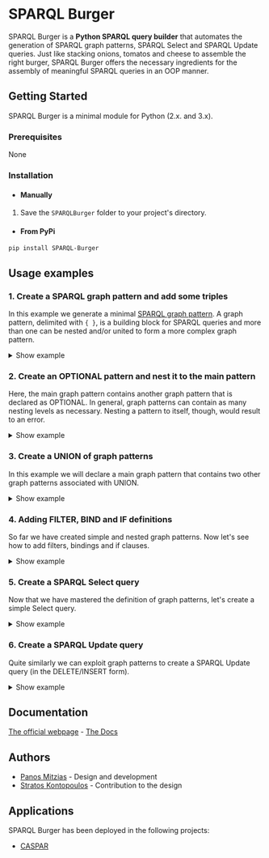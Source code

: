 # SPARQL Burger
SPARQL Burger is a **Python SPARQL query builder** that automates the generation of SPARQL graph patterns, SPARQL Select and SPARQL Update queries. Just like stacking onions, tomatos and cheese to assemble the right burger, SPARQL Burger offers the necessary ingredients for the assembly of meaningful SPARQL queries in an OOP manner.

## Getting Started
SPARQL Burger is a minimal module for Python (2.x. and 3.x).

### Prerequisites

None

### Installation

* #### Manually
 
 1. Save the `SPARQLBurger` folder to your project's directory.

* #### From PyPi

 ```
 pip install SPARQL-Burger
 ```

## Usage examples
### 1. Create a SPARQL graph pattern and add some triples
In this example we generate a minimal [SPARQL graph pattern](http://https://www.w3.org/TR/rdf-sparql-query/#GraphPattern "SPARQL graph pattern"). A graph pattern, delimited with `{ }`, is a building block for SPARQL queries and more than one can be nested and/or united to form a more complex graph pattern.

<details>
 <summary>Show example</summary>

```python
from SPARQLBurger.SPARQLQueryBuilder import *

# Create a graph pattern
pattern = SPARQLGraphPattern()

# Add a couple of triples to the pattern
pattern.add_triples(
        triples=[
            Triple(subject="?person", predicate="rdf:type", object="ex:Person"),
            Triple(subject="?person", predicate="ex:hasName", object="?name")
        ]
    )

# Let's print this graph pattern
print(pattern.get_text())
```
The printout is:
```
{
   ?person rdf:type ex:Person . 
   ?person ex:hasName ?name . 
}
```
</details>

### 2. Create an OPTIONAL pattern and nest it to the main pattern
Here, the main graph pattern contains another graph pattern that is declared as OPTIONAL. In general, graph patterns can contain as many nesting levels as necessary. Nesting a pattern to itself, though, would result to an error.

<details>
 <summary>Show example</summary>

```python
from SPARQLBurger.SPARQLQueryBuilder import *

# Create a main graph pattern and add some triples
main_pattern = SPARQLGraphPattern()
main_pattern.add_triples(
        triples=[
            Triple(subject="?person", predicate="rdf:type", object="ex:Person"),
            Triple(subject="?person", predicate="ex:hasName", object="?name")
        ]
    )

# Create an optional pattern and add a triple
optional_pattern = SPARQLGraphPattern(optional=True)
optional_pattern.add_triples(
        triples=[
            Triple(subject="?person", predicate="ex:hasAge", object="?age")
        ]
    )

# Nest the optional pattern to the main
main_pattern.add_nested_graph_pattern(optional_pattern)

# Let's print the main graph pattern
print(pattern.get_text())
```
The printout is:
```
{
   ?person rdf:type ex:Person . 
   ?person ex:hasName ?name . 
   OPTIONAL {
      ?person ex:hasAge ?age . 
   }
}
```
</details>

### 3. Create a UNION of graph patterns
In this example we will declare a main graph pattern that contains two other graph patterns associated with UNION.

<details>
 <summary>Show example</summary>

```python
from SPARQLBurger.SPARQLQueryBuilder import *

# Create an empty graph pattern
main_pattern = SPARQLGraphPattern()

# Create the first graph pattern to be nested and add some triples
first_pattern = SPARQLGraphPattern()
first_pattern.add_triples(
        triples=[
            Triple(subject="?person", predicate="rdf:type", object="ex:Person"),
            Triple(subject="?person", predicate="ex:hasName", object="?name")
        ]
    )

# Create the second graph pattern to be nested as a UNION to the first and add some triples
second_pattern = SPARQLGraphPattern(union=True)
second_pattern.add_triples(
        triples=[
            Triple(subject="?person", predicate="rdf:type", object="ex:User"),
            Triple(subject="?person", predicate="ex:hasNickname", object="?name")
        ]
    )

# Nest both patterns to the main one
main_pattern.add_nested_graph_pattern(graph_pattern=first_pattern)
main_pattern.add_nested_graph_pattern(graph_pattern=second_pattern)

# Let's print the main graph pattern
print(main_pattern.get_text())
```
The printout is:
```
{
   {
      ?person rdf:type ex:Person . 
      ?person ex:hasName ?name . 
   }
   UNION
   {
      ?person rdf:type ex:User . 
      ?person ex:hasNickname ?name . 
   }
}
```
</details>

### 4. Adding FILTER, BIND and IF definitions
So far we have created simple and nested graph patterns. Now let's see how to add filters, bindings and if clauses.

<details>
 <summary>Show example</summary>

```python
from SPARQLBurger.SPARQLQueryBuilder import *

# Create a graph pattern and add some triples
pattern = SPARQLGraphPattern()
pattern.add_triples(
        triples=[
            Triple(subject="?person", predicate="rdf:type", object="ex:Person"),
            Triple(subject="?person", predicate="ex:hasAge", object="?age")
        ]
    )

# Add a filter for variable ?age
pattern.add_filter(
    filter= Filter(
        expression="?age < 65"
    )
)

# Add a binding for variable ?years_alive
pattern.add_binding(
    binding=Binding(
        value="?age",
        variable="?years_alive"
    )
)

# Add a binding for variable ?status, that should be "minor" or "adult" based on the ?age value
pattern.add_binding(
    binding=Binding(
        value=IfClause(
            condition="?age >= 18",
            true_value="'adult'",
            false_value="'minor'"
        ),
        variable="?status"
    )
)

# Print the graph pattern
print(pattern.get_text())
```
The printout is:
```
{
   ?person rdf:type ex:Person . 
   ?person ex:hasAge ?age . 
   BIND (?age AS ?years_alive)
   BIND (IF (?age >= 18, 'adult', 'minor') AS ?status)
   FILTER (?age < 65)
}
```
In the first BIND we have only provided a value and a variable as string, but this is not always the case. In the second BIND we nested an IF clause. Therefore, the `Binding.value` also accepts objects of classes like `IfClause`. In a similar way, the arguments of `IfClause` can also be other objects of type `IfClause` and `Bound` in a nested format, as shown below. 
```python
from SPARQLBurger.SPARQLQueryBuilder import *

# Create a graph pattern and add a triple
pattern = SPARQLGraphPattern()
pattern.add_triples(
        triples=[
            Triple(subject="?person", predicate="rdf:type", object="ex:Person"),
        ]
    )

# Create an optional graph pattern and add a triple
optional_pattern = SPARQLGraphPattern(optional=True)
optional_pattern.add_triples(
        triples=[
            Triple(subject="?person", predicate="ex:hasAddress", object="?address")
        ]
    )

# Add a binding with nested a IF clause and a BOUND condition
pattern.add_binding(
    binding=Binding(
        value=IfClause(
            condition=Bound(
                variable="?address"
            ),
            true_value="?address",
            false_value="'Unknown'"
        ),
        variable="?address"
    )
)

# Print the graph pattern
print(pattern.get_text())
```
The printout is:
```
{
   ?person rdf:type ex:Person . 
   BIND (IF (BOUND (?address), ?address, 'Unknown') AS ?address)
}
```
</details>

### 5. Create a SPARQL Select query
Now that we have mastered the definition of graph patterns, let's create a simple Select query.

<details>
 <summary>Show example</summary>

```python
from SPARQLBurger.SPARQLQueryBuilder import *

# Create an object of class SPARQLSelectQuery and set the limit for the results to 100
select_query = SPARQLSelectQuery(distinct=True, limit=100)

# Add a prefix
select_query.add_prefix(
    prefix=Prefix(prefix="ex", namespace="http://www.example.com#")
)

# Add the variables we want to select
select_query.add_variables(variables=["?person", "?age"])

# Create a graph pattern to use for the WHERE part and add some triples
where_pattern = SPARQLGraphPattern()
where_pattern.add_triples(
        triples=[
            Triple(subject="?person", predicate="rdf:type", object="ex:Person"),
            Triple(subject="?person", predicate="ex:hasAge", object="?age"),
            Triple(subject="?person", predicate="ex:address", object="?address"),
        ]
    )

# Set this graph pattern to the WHERE part
select_query.set_where_pattern(graph_pattern=where_pattern)

# Group the results by age
select_query.add_group_by(
    group=GroupBy(
        variables=["?age"]
    )
)

# Print the query we have defined
print(select_query.get_text())
```
The printout is:
```
PREFIX ex: <http://www.example.com#>

SELECT DISTINCT ?person ?age
WHERE {
   ?person rdf:type ex:Person . 
   ?person ex:hasAge ?age . 
   ?person ex:address ?address . 
}
GROUP BY ?age
LIMIT 100
```
</details>

### 6. Create a SPARQL Update query
Quite similarly we can exploit graph patterns to create a SPARQL Update query (in the DELETE/INSERT form).

<details>
 <summary>Show example</summary>

```python
from SPARQLBurger.SPARQLQueryBuilder import *

# Create a SPARQLUpdateQuery object
update_query = SPARQLUpdateQuery()

# Add a prefix
update_query.add_prefix(
    prefix=Prefix(prefix="ex", namespace="http://www.example.com#")
)

# Create a graph pattern for the DELETE part and add a triple
delete_pattern = SPARQLGraphPattern()
delete_pattern.add_triples(
    triples=[
        Triple(subject="?person", predicate="ex:hasAge", object="?age")
    ]
)

# Create a graph pattern for the INSERT part and add a triple
insert_pattern = SPARQLGraphPattern()
insert_pattern.add_triples(
    triples=[
        Triple(subject="?person", predicate="ex:hasAge", object="32")
    ]
)

# Create a graph pattern for the WHERE part and add some triples
where_pattern = SPARQLGraphPattern()
where_pattern.add_triples(
    triples=[
        Triple(subject="?person", predicate="rdf:type", object="ex:Person"),
        Triple(subject="?person", predicate="ex:hasAge", object="?age")
    ]
)

# Now let's append these graph patterns to our query
update_query.set_delete_pattern(graph_pattern=delete_pattern)
update_query.set_insert_pattern(graph_pattern=insert_pattern)
update_query.set_where_pattern(graph_pattern=where_pattern)

# Print the query we have defined
print(update_query.get_text())
```
The printout is:
```
PREFIX ex: <http://www.example.com#>

DELETE {
   ?person ex:hasAge ?age . 
}
INSERT {
   ?person ex:hasAge 32 . 
}
WHERE {
   ?person rdf:type ex:Person . 
   ?person ex:hasAge ?age . 
}
```
</details>

## Documentation
[The official webpage](http://pmitzias.com/SPARQLBurger) - [The Docs](http://pmitzias.com/SPARQLBurger/docs.html)

## Authors
* [Panos Mitzias](http://pmitzias.com) - Design and development
* [Stratos Kontopoulos](http://stratoskontopoulos.com) - Contribution to the design

## Applications
SPARQL Burger has been deployed in the following projects:

* [CASPAR](https://www.linkedin.com/showcase/caspar-framework)
